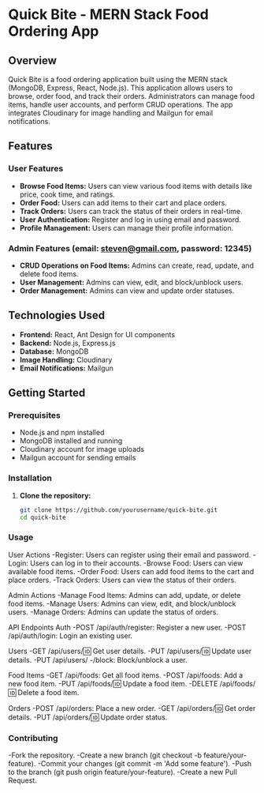 # Quick Bite - MERN Stack Food Ordering App

## Overview
Quick Bite is a food ordering application built using the MERN stack (MongoDB, Express, React, Node.js). This application allows users to browse, order food, and track their orders. Administrators can manage food items, handle user accounts, and perform CRUD operations. The app integrates Cloudinary for image handling and Mailgun for email notifications.

## Features
### User Features
- **Browse Food Items:** Users can view various food items with details like price, cook time, and ratings.
- **Order Food:** Users can add items to their cart and place orders.
- **Track Orders:** Users can track the status of their orders in real-time.
- **User Authentication:** Register and log in using email and password.
- **Profile Management:** Users can manage their profile information.

### Admin Features (email: steven@gmail.com, password: 12345)
- **CRUD Operations on Food Items:** Admins can create, read, update, and delete food items.
- **User Management:** Admins can view, edit, and block/unblock users.
- **Order Management:** Admins can view and update order statuses.

## Technologies Used
- **Frontend:** React, Ant Design for UI components
- **Backend:** Node.js, Express.js
- **Database:** MongoDB
- **Image Handling:** Cloudinary
- **Email Notifications:** Mailgun

## Getting Started

### Prerequisites
- Node.js and npm installed
- MongoDB installed and running
- Cloudinary account for image uploads
- Mailgun account for sending emails

### Installation

1. **Clone the repository:**
   ```bash
   git clone https://github.com/yourusername/quick-bite.git
   cd quick-bite

 ###  Usage
   User Actions
      -Register: Users can register using their email and password.
      -Login: Users can log in to their accounts.
      -Browse Food: Users can view available food items.
      -Order Food: Users can add food items to the cart and place orders.
      -Track Orders: Users can view the status of their orders.

   Admin Actions
      -Manage Food Items: Admins can add, update, or delete food items.
      -Manage Users: Admins can view, edit, and block/unblock users.
      -Manage Orders: Admins can update the status of orders.

   API Endpoints
      Auth
         -POST /api/auth/register: Register a new user.
         -POST /api/auth/login: Login an existing user.

   Users
      -GET /api/users/:id: Get user details.
      -PUT /api/users/:id: Update user details.
      -PUT /api/users/
      -/block: Block/unblock a user.
 
   Food Items
      -GET /api/foods: Get all food items.
      -POST /api/foods: Add a new food item.
      -PUT /api/foods/:id: Update a food item.
      -DELETE /api/foods/:id: Delete a food item.

   Orders
      -POST /api/orders: Place a new order.
      -GET /api/orders/:id: Get order details.
      -PUT /api/orders/:id: Update order status.

### Contributing
   -Fork the repository.
   -Create a new branch (git checkout -b feature/your-feature).
   -Commit your changes (git commit -m 'Add some feature').
   -Push to the branch (git push origin feature/your-feature).
   -Create a new Pull Request.
